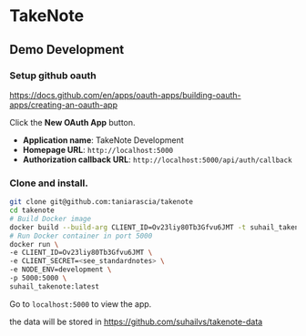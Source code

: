 # TakeNote

## Demo Development

### Setup github oauth

https://docs.github.com/en/apps/oauth-apps/building-oauth-apps/creating-an-oauth-app

Click the **New OAuth App** button.

- **Application name**: TakeNote Development
- **Homepage URL**: `http://localhost:5000`
- **Authorization callback URL**: `http://localhost:5000/api/auth/callback`

### Clone and install.

```bash
git clone git@github.com:taniarascia/takenote
cd takenote
# Build Docker image
docker build --build-arg CLIENT_ID=Ov23liy80Tb3Gfvu6JMT -t suhail_takenote:latest .
# Run Docker container in port 5000
docker run \
-e CLIENT_ID=Ov23liy80Tb3Gfvu6JMT \
-e CLIENT_SECRET=<see_standardnotes> \
-e NODE_ENV=development \
-p 5000:5000 \
suhail_takenote:latest
```

Go to `localhost:5000` to view the app.

the data will be stored in https://github.com/suhailvs/takenote-data